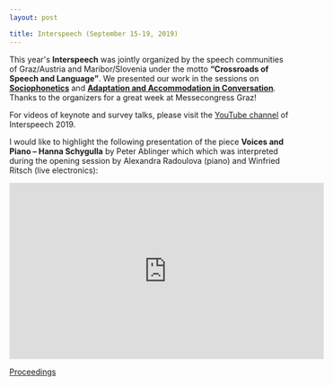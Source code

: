 ```yaml
---
layout: post

title: Interspeech (September 15-19, 2019)
---
```

This year's <strong>Interspeech</strong> was jointly organized by the speech communities of Graz/Austria and Maribor/Slovenia under the motto <strong><q>Crossroads of Speech and Language</q></strong>. 
We presented our work in the sessions on <a href="https://www.isca-speech.org/archive/Interspeech_2019/pdfs/2445.pdf" target="_blank" rel="noopener"><strong>Sociophonetics</strong></a> and <a href="https://www.isca-speech.org/archive/Interspeech_2019/pdfs/1825.pdf" target="_blank" rel="noopener"><strong>Adaptation and Accommodation in Conversation</strong></a>.
Thanks to the organizers for a great week at Messecongress Graz!

For videos of keynote and survey talks, please visit the <a href="https://www.youtube.com/channel/UC5KMlgs8x5G3r4W9rImMHlg" target="_blank" rel="noopener">YouTube channel</a> of Interspeech 2019. 

I would like to highlight the following presentation of the piece <strong>Voices and Piano &ndash; Hanna Schygulla</strong> by Peter Ablinger which which was interpreted during the opening session by Alexandra Radoulova (piano) and Winfried Ritsch (live electronics):
<iframe width="560" height="315" src="https://www.youtube-nocookie.com/embed/BNybdJ_b06g?start=3105" frameborder="0" allow="accelerometer; autoplay; encrypted-media; gyroscope; picture-in-picture" allowfullscreen></iframe>

<a href="https://www.isca-speech.org/archive/Interspeech_2019/" target="_blank" rel="noopener">Proceedings</a>
